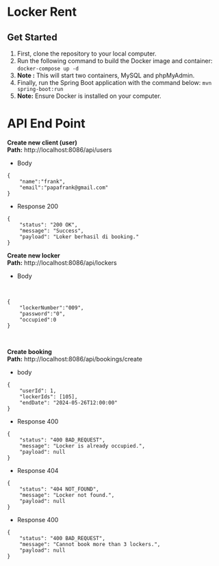 # Locker Rent
## Get Started

1. First, clone the repository to your local computer.
2. Run the following command to build the Docker image and container:  `docker-compose up -d`
3. **Note :** This will start two containers, MySQL and phpMyAdmin.
4. Finally, run the Spring Boot application with the command below: `mvn spring-boot:run`
5. **Note:** Ensure Docker is installed on your computer.

# API End Point

**Create new client (user)**
<br>
**Path:** http://localhost:8086/api/users
<br>
- Body
```
{
	"name":"frank",
	"email":"papafrank@gmail.com"
}
 ```
- Response 200
```
{
	"status": "200 OK",
	"message": "Success",
	"payload": "Loker berhasil di booking."
}
```

**Create new locker**
<br>
**Path:** http://localhost:8086/api/lockers
- Body
<br>

```
{
	"lockerNumber":"009",
	"password":"0",
	"occupied":0
}
```

<br>

**Create booking**
<br>
**Path:** http://localhost:8086/api/bookings/create
<br>
- body
```
{
	"userId": 1,
	"lockerIds": [105],
	"endDate": "2024-05-26T12:00:00"
}
```
- Response 400
```
{
	"status": "400 BAD_REQUEST",
	"message": "Locker is already occupied.",
	"payload": null
}
```
- Response 404
```
{
	"status": "404 NOT_FOUND",
	"message": "Locker not found.",
	"payload": null
}
```
- Response 400
```
{
	"status": "400 BAD_REQUEST",
	"message": "Cannot book more than 3 lockers.",
	"payload": null
}
```

